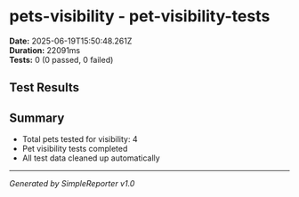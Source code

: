 # pets-visibility - pet-visibility-tests

**Date:** 2025-06-19T15:50:48.261Z  
**Duration:** 22091ms  
**Tests:** 0 (0 passed, 0 failed)

## Test Results



## Summary

- Total pets tested for visibility: 4
- Pet visibility tests completed
- All test data cleaned up automatically

---
*Generated by SimpleReporter v1.0*
